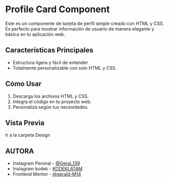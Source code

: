 # Profile Card Component

Este es un componente de tarjeta de perfil simple creado con HTML y CSS. Es perfecto para mostrar información de usuario de manera elegante y básica en tu aplicación web.

## Características Principales
- Estructura ligera y fácil de entender.
- Totalmente personalizable con solo HTML y CSS.

## Cómo Usar
1. Descarga los archivos HTML y CSS.
2. Integra el código en tu proyecto web.
3. Personaliza según tus necesidades.


## Vista Previa
Ir a la carpeta Design

## AUTORA
- Instagram Peronal - [@Geral_139](https://www.instagram.com/kodeklatam/?hl=es-la)
- Instagram kodek - [KODEKLATAM](https://www.instagram.com/kodeklatam/?hl=es-la)
- Frontend Mentor - [@gerald-M14](https://www.frontendmentor.io/profile/gerald-M14)


